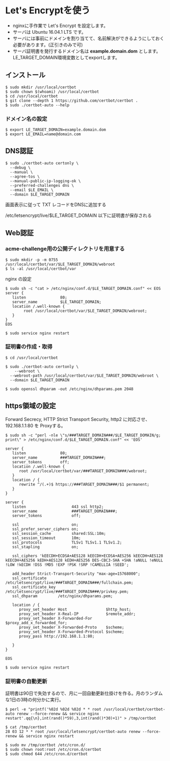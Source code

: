 # Let's Encryptを使う

* nginxに手作業で Let's Encrypt を設定します。
* サーバは Ubuntu 16.04.1 LTS です。
* サーバには事前にドメインを割り当てて、名前解決ができるようにしておく必要があります。(正引きのみで可)
* サーバ証明書を発行するドメイン名は **example.domain.dom** とします。LE_TARGET_DOMAIN環境変数としてexportします。

## インストール

	$ sudo mkdir /usr/local/certbot
	$ sudo chown $(whoami) /usr/local/certbot
	$ cd /usr/local/certbot
	$ git clone --depth 1 https://github.com/certbot/certbot .
	$ sudo ./certbot-auto --help

### ドメイン名の設定

	$ export LE_TARGET_DOMAIN=example.domain.dom
	$ export LE_EMAIL=name@domain.com

## DNS認証

	$ sudo ./certbot-auto certonly \
	  --debug \
	  --manual \
	  --agree-tos \
	  --manual-public-ip-logging-ok \
	  --preferred-challenges dns \
	  --email $LE_EMAIL \
	  --domain $LE_TARGET_DOMAIN  

画面表示に従って TXT レコードをDNSに追加する

/etc/letsencrypt/live/$LE_TARGET_DOMAIN 以下に証明書が保存される

## Web認証

### acme-challenge用の公開ディレクトリを用意する

	$ sudo mkdir -p -m 0755 /usr/local/certbot/var/$LE_TARGET_DOMAIN/webroot
	$ ls -al /usr/local/certbot/var

nginx の設定

	$ sudo sh -c "cat > /etc/nginx/conf.d/$LE_TARGET_DOMAIN.conf" << EOS
	server {
	   listen               80;
	   server_name          $LE_TARGET_DOMAIN;
	   location /.well-known {
	        root /usr/local/certbot/var/$LE_TARGET_DOMAIN/webroot;
	   }
	}
	EOS

	$ sudo service nginx restart

### 証明書の作成・取得

	$ cd /usr/local/certbot

	$ sudo ./certbot-auto certonly \
		--webroot \
	  --webroot-path /usr/local/certbot/var/$LE_TARGET_DOMAIN/webroot \
	  --domain $LE_TARGET_DOMAIN  

	$ sudo openssl dhparam -out /etc/nginx/dhparams.pem 2048

## https領域の設定

Forward Secrecy, HTTP Strict Transport Security, http2 に対応させ、192.168.1.1:80 を Proxyする。

	$ sudo sh -c "perl -nle \"s/###TARGET_DOMAIN###/$LE_TARGET_DOMAIN/g; print\" > /etc/nginx/conf.d/$LE_TARGET_DOMAIN.conf" << 'EOS'
	
	server {
	   listen               80;
	   server_name          ###TARGET_DOMAIN###;
	   server_tokens        off;
	   location /.well-known {
	      root /usr/local/certbot/var/###TARGET_DOMAIN###/webroot;
	   }
	   location / {
	      rewrite ^/(.+)$ https://###TARGET_DOMAIN###/$1 permanent;
	   }
	}
	
	server {
	   listen                    443 ssl http2;
	   server_name               ###TARGET_DOMAIN###;
	   server_tokens             off;
	
	   ssl                       on;
	   ssl_prefer_server_ciphers on;
	   ssl_session_cache         shared:SSL:10m;
	   ssl_session_timeout       10m;
	   ssl_protocols             TLSv1 TLSv1.1 TLSv1.2;
	   ssl_stapling              on;
	
	   ssl_ciphers 'kEECDH+ECDSA+AES128 kEECDH+ECDSA+AES256 kEECDH+AES128 kEECDH+AES256 kEDH+AES128 kEDH+AES256 DES-CBC3-SHA +SHA !aNULL !eNULL !LOW !kECDH !DSS !MD5 !EXP !PSK !SRP !CAMELLIA !SEED';
	
	   add_header Strict-Transport-Security "max-age=15768000";
	   ssl_certificate     /etc/letsencrypt/live/###TARGET_DOMAIN###/fullchain.pem;
	   ssl_certificate_key /etc/letsencrypt/live/###TARGET_DOMAIN###/privkey.pem;
	   ssl_dhparam         /etc/nginx/dhparams.pem;
	
	   location / {
	      proxy_set_header Host                 $http_host;
	      proxy_set_header X-Real-IP            $remote_addr;
	      proxy_set_header X-Forwarded-For      $proxy_add_x_forwarded_for;
	      proxy_set_header X-Forwarded-Proto    $scheme;
	      proxy_set_header X-Forwarded-Protocol $scheme;
	      proxy_pass http://192.168.1.1:80;
	
	   }
	}
	
	EOS

	$ sudo service nginx restart

### 証明書の自動更新

証明書は90日で失効するので、月に一回自動更新仕掛けを作る。月のランダムな1日の3時の何分かに実行。

	$ perl -e "printf('%02d %02d %02d * * root /usr/local/certbot/certbot-auto renew --force-renew && service nginx restart'.qq{\n},int(rand()*59),3,int(rand()*30)+1)" > /tmp/certbot

	$ cat /tmp/certbot
	28 03 12 * * root /usr/local/letsencrypt/certbot-auto renew --force-renew && service nginx restart

	$ sudo mv /tmp/certbot /etc/cron.d/
	$ sudo chown root:root /etc/cron.d/certbot
	$ sudo chmod 644 /etc/cron.d/certbot



